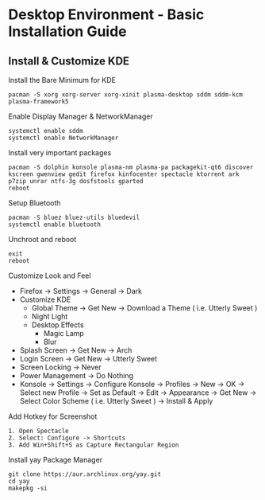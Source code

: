 # Desktop Environment - Basic Installation Guide

## Install & Customize KDE

Install the Bare Minimum for KDE

    pacman -S xorg xorg-server xorg-xinit plasma-desktop sddm sddm-kcm plasma-framework5
  
Enable Display Manager & NetworkManager

    systemctl enable sddm
    systemctl enable NetworkManager

Install very important packages

    pacman -S dolphin konsole plasma-nm plasma-pa packagekit-qt6 discover kscreen gwenview gedit firefox kinfocenter spectacle ktorrent ark p7zip unrar ntfs-3g dosfstools gparted
    reboot
  
Setup Bluetooth

    pacman -S bluez bluez-utils bluedevil
    systemctl enable bluetooth

Unchroot and reboot

    exit
    reboot

Customize Look and Feel

- Firefox -> Settings -> General -> Dark
- Customize KDE
    - Global Theme -> Get New -> Download a Theme ( i.e. Utterly Sweet )
    - Night Light
    - Desktop Effects
        - Magic Lamp
        - Blur
- Splash Screen -> Get New -> Arch
- Login Screen -> Get New -> Utterly Sweet
- Screen Locking -> Never
- Power Management -> Do Nothing
- Konsole -> Settings -> Configure Konsole -> Profiles -> New -> OK -> Select new Profile -> Set as Default -> Edit -> Appearance -> Get New -> Select Color Scheme ( i.e. Utterly Sweet ) -> Install & Apply 

Add Hotkey for Screenshot

    1. Open Spectacle
    2. Select: Configure -> Shortcuts
    3. Add Win+Shift+S as Capture Rectangular Region

Install yay Package Manager

    git clone https://aur.archlinux.org/yay.git
    cd yay
    makepkg -si

